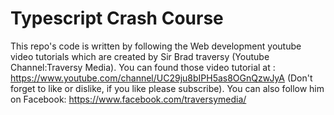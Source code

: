 # Typescript Crash Course
This repo's code is written by following the Web development youtube video tutorials which are created by Sir Brad traversy (Youtube Channel:Traversy Media). You can found those video tutorial at : https://www.youtube.com/channel/UC29ju8bIPH5as8OGnQzwJyA (Don't forget to like or dislike, if you like please subscribe). You can also follow him on Facebook: https://www.facebook.com/traversymedia/

